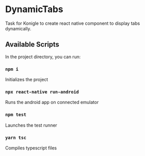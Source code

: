 # DynamicTabs

Task for Konigle to create react native component to display tabs dynamically.

## Available Scripts

In the project directory, you can run:

### `npm i`

Initializes the project

### `npx react-native run-android`

Runs the android app on connected emulator

### `npm test`

Launches the test runner

### `yarn tsc`

Compiles typescript files
